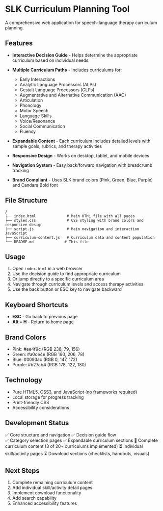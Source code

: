 # SLK Curriculum Planning Tool

A comprehensive web application for speech-language therapy curriculum planning.

## Features

- **Interactive Decision Guide** - Helps determine the appropriate curriculum based on individual needs
- **Multiple Curriculum Paths** - Includes curriculums for:
  - Early Interactions
  - Analytic Language Processors (ALPs)  
  - Gestalt Language Processors (GLPs)
  - Augmentative and Alternative Communication (AAC)
  - Articulation
  - Phonology
  - Motor Speech
  - Language Skills
  - Voice/Resonance
  - Social Communication
  - Fluency

- **Expandable Content** - Each curriculum includes detailed levels with sample goals, rubrics, and therapy activities
- **Responsive Design** - Works on desktop, tablet, and mobile devices
- **Navigation System** - Easy back/forward navigation with breadcrumb tracking
- **Brand Compliant** - Uses SLK brand colors (Pink, Green, Blue, Purple) and Candara Bold font

## File Structure

```
/
├── index.html              # Main HTML file with all pages
├── styles.css              # CSS styling with brand colors and responsive design
├── script.js               # Main navigation and interaction JavaScript
├── curriculum-content.js   # Curriculum data and content population
└── README.md              # This file
```

## Usage

1. Open `index.html` in a web browser
2. Use the decision guide to find appropriate curriculum
3. Or jump directly to a specific curriculum area
4. Navigate through curriculum levels and access therapy activities
5. Use the back button or ESC key to navigate backward

## Keyboard Shortcuts

- **ESC** - Go back to previous page
- **Alt + H** - Return to home page

## Brand Colors

- Pink: #ee4f9c (RGB 238, 79, 156)
- Green: #a0ce4e (RGB 160, 206, 78) 
- Blue: #0093ac (RGB 0, 147, 172)
- Purple: #b27ab4 (RGB 178, 122, 180)

## Technology

- Pure HTML5, CSS3, and JavaScript (no frameworks required)
- Local storage for progress tracking
- Print-friendly CSS
- Accessibility considerations

## Development Status

✅ Core structure and navigation
✅ Decision guide flow  
✅ Category selection pages
✅ Expandable curriculum sections
🚧 Complete curriculum content (3 of 20+ curriculums implemented)
⏳ Individual skill/activity pages
⏳ Download sections (checklists, handouts, visuals)

## Next Steps

1. Complete remaining curriculum content
2. Add individual skill/activity detail pages  
3. Implement download functionality
4. Add search capability
5. Enhanced accessibility features